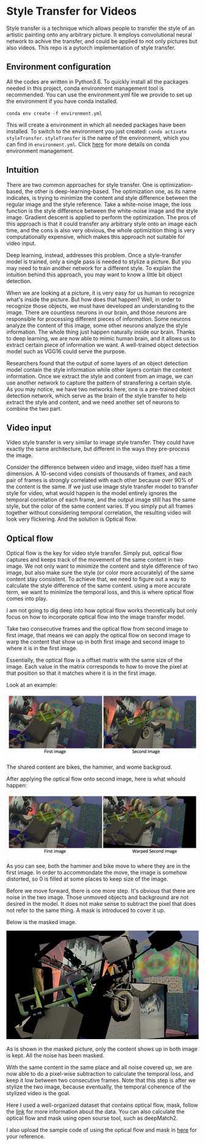 # Style Transfer for Videos

Style transfer is a technique which allows people to transfer the style of an artistic painting onto any arbitrary picture. It employs convolutional neural network to achive the transfer, and could be applied to not only pictures but also videos. This repo is a pytorch implementation of style transfer. 

## Environment configuration

All the codes are written in Python3.6. To quickly install all the packages needed in this project, conda environment management tool is recommended. You can use the environment.yml file we provide to set up the environment if you have conda installed.   

 `conda env create -f environment.yml`
 
 This will create a environment in which all needed packages have been installed. To switch to the environment you just created: `conda activate styleTransfer`. `styleTransfer` is the name of the environment, which you can find in `environment.yml`. Click [here](https://docs.conda.io/projects/conda/en/latest/user-guide/tasks/manage-environments.html) for more details on conda environment management.
 
## Intuition 

There are two common approaches for style transfer. One is optimization-based, the other is deep-learning-based. The optimization one, as its name indicates, is trying to minimize the content and style difference between the regular image and the style reference. Take a white-noise image, the loss function is the style difference between the white-noise image and the style image. Gradient descent is applied to perform the optimization. The pros of this approach is that it could transfer any arbitrary style onto an image each time, and the cons is also very obvious, the whole optimizition thing is very computationally expensive, which makes this approach not suitable for video input. 

Deep learning, instead, addresses this problem. Once a style-transfer model is trained, only a single pass is needed to stylize a picture. But you may need to train another network for a different style. To explain the intuition behind this approach, you may want to know a little bit object detection. 

When we are looking at a picture, it is very easy for us human to recognize what's inside the picture. But how does that happen? Well, in order to recognize those objects, we must have developed an understanding to the image. There are countless neurons in our brain, and those neurons are responsible for processing different pieces of information. Some neurons analyze the content of this image, some other neurons analyze the style information. The whole thing just happen naturally inside our brain. Thanks to deep learning, we are now able to mimic human brain, and it allows us to extract certain piece of information we want. A well-trained object detection model such as VGG16 could serve the purpose. 

Researchers found that the output of some layers of an object detection model contain the style information while other layers contain the content information. Once we extract the style and content from an image, we can use another network to capture the pattern of stransfering a certain style. As you may notice, we have two networks here, one is a pre-trained object detection network, which serve as the brain of the style transfer to help extract the style and content, and we need another set of neurons to combine the two part. 


## Video input

Video style transfer is very similar to image style transfer. They could have exactly the same architecture, but different in the ways they pre-process the image. 

Consider the difference between video and image, video itself has a time dimension. A 10-second video consists of thousands of frames, and each pair of frames is strongly correlated with each other because  over 90% of the content is the same. If we just use image style transfer model to transfer style for video, what would happen is the model entirely ignores the temporal correlation of each frame, and the output image still has the same style, but the color of the same content varies. If you simply put all frames together without considering temporal correlation, the resulting video will look very flickering. And the solution is Optical flow. 


## Optical flow



Optical flow is the key for video style transfer. Simply put, optical flow captures and keeps track of the movement of the same content in two image. We not only want to minimize the content and style difference of two image, but also make sure the style (or color more accurately) of the same content stay consistent. To achieve that, we need to figure out a way to calculate the style difference of the same content. using a more accurate term, we want to minimize the temporal loss, and this is where optical flow comes into play.


I am not going to dig deep into how optical flow works theoretically but only focus on how to incorporate optical flow into the image transfer model. 

Take two consecutive frames and the optical flow from second image to first image, that means we can apply the optical flow on second image to warp the content that show up in both first image and second image to where it is in the first image. 

Essentially, the optical flow is a offset matrix with the same size of the image. Each value in the matrix corresponds to how to move the pixel at that position so that it matches where it is in the first image.


Look at an example: 

![](pic/compare.png)

The shared content are bikes, the hammer, and wome backgroud. 

After applying the optical flow onto second image, here is what whould happen:

![](pic/warped_before_mask.png)


As you can see, both the hammer and bike move to where they are in the first image. In order to accommondate the move, the image is somehow distorted, so 0 is filled at some places to keep size of the image. 

Before we move forward, there is one more step. It's obvious that there are noise in the two image. Those unmoved objects and background are not desired in the model. It does not make sense to subtract the pixel that does not refer to the same thing. A mask is introduced to cover it up. 

Below is the masked image. 

![](pic/masked_warped.png)

As is shown in the masked picture, only the content shows up in both image is kept. All the noise has been masked.

With the same content in the same place and all noise covered up, we are now able to do a pixel-wise subtraction to calculate the temporal loss, and keep it low between two consecutive frames. Note that this step is after we stylize the two image, because eventually, the temporal coherence of the stylized video is the goal. 

Here I used a well-organized dataset that contains optical flow, mask, follow the [link](https://lmb.informatik.uni-freiburg.de/resources/datasets/SceneFlowDatasets.en.html) for more information about the data. You can also calculate the optical flow and mask using open sourse tool, such as deepMatch2. 

I also upload the sample code of using the optical flow and mask in [here]() for your reference.
